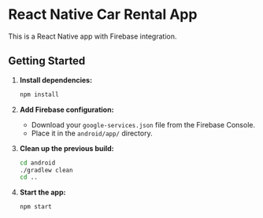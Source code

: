 # React Native Car Rental App

This is a React Native app with Firebase integration.

## Getting Started

1. **Install dependencies:**
   ```bash
   npm install
   ```

2. **Add Firebase configuration:**
   - Download your `google-services.json` file from the Firebase Console.
   - Place it in the `android/app/` directory.

3. **Clean up the previous build:**
   ```bash
   cd android
   ./gradlew clean
   cd ..
   ```

4. **Start the app:**
   ```bash
   npm start
   ```